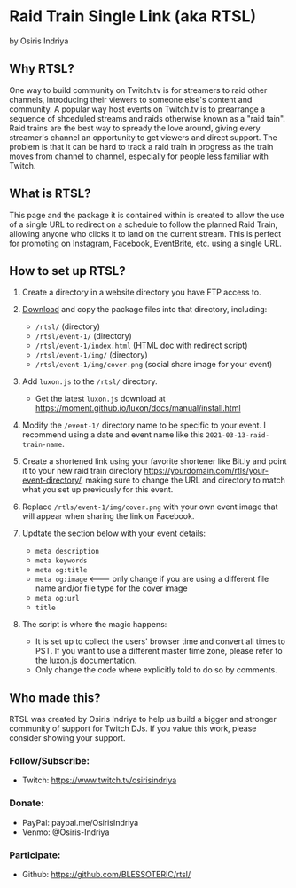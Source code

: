 # Raid Train Single Link (aka RTSL)
by Osiris Indriya

## Why RTSL?
One way to build community on Twitch.tv is for streamers to raid other channels, introducing their viewers to someone else's content and community. A popular way host events on Twitch.tv is to prearrange a sequence of shceduled streams and raids otherwise known as a "raid tain". Raid trains are the best way to spready the love around, giving every streamer's channel an opportunity to get viewers and direct support. The problem is that it can be hard to track a raid train in progress as the train moves from channel to channel, especially for people less familiar with Twitch.

## What is RTSL?
This page and the package it is contained within is created to allow the use of a single URL to redirect on a schedule to follow the planned Raid Train, allowing anyone who clicks it to land on the current stream. This is perfect for promoting on Instagram, Facebook, EventBrite, etc. using a single URL.

## How to set up RTSL?

1. Create a directory in a website directory you have FTP access to.

1. [Download](https://github.com/BLESSOTERIC/rtsl/archive/main.zip) and copy the package files into that directory, including:
    * `/rtsl/` (directory)
    * `/rtsl/event-1/` (directory)
    * `/rtsl/event-1/index.html` (HTML doc with redirect script)
    * `/rtsl/event-1/img/` (directory)
    * `/rtsl/event-1/img/cover.png` (social share image for your event)

1. Add `luxon.js` to the `/rtsl/` directory.
    * Get the latest `luxon.js` download at https://moment.github.io/luxon/docs/manual/install.html

1. Modify the `/event-1/` directory name to be specific to your event. I recommend using a date and event name like this `2021-03-13-raid-train-name`.

1. Create a shortened link using your favorite shortener like Bit.ly and point it to your new raid train directory https://yourdomain.com/rtls/your-event-directory/, making sure to change the URL and directory to match what you set up previously for this event.

1. Replace `/rtls/event-1/img/cover.png` with your own event image that will appear when sharing the link on Facebook.

1. Updtate the <head> section below with your event details:
    * `meta description`
    * `meta keywords`
    * `meta og:title`
    * `meta og:image` <--- only change if you are using a different file name and/or file type for the cover image
    * `meta og:url`
    * `title`

1. The script is where the magic happens: 
    * It is set up to collect the users' browser time and convert all times to PST. If you want to use a different master time zone, please refer to the luxon.js documentation.
    * Only change the code where explicitly told to do so by comments.

## Who made this?
RTSL was created by Osiris Indriya to help us build a bigger and stronger community of support for Twitch DJs. If you value this work, please consider showing your support.

### Follow/Subscribe: 
* Twitch: https://www.twitch.tv/osirisindriya

### Donate:
* PayPal: paypal.me/OsirisIndriya
* Venmo: @Osiris-Indriya

### Participate:
* Github: https://github.com/BLESSOTERIC/rtsl/

